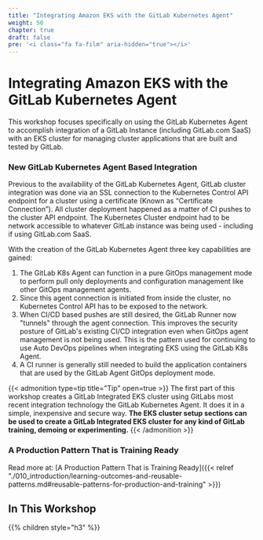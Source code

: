 ```yaml
---
title: "Integrating Amazon EKS with the GitLab Kubernetes Agent"
weight: 50
chapter: true
draft: false
pre: '<i class="fa fa-film" aria-hidden="true"></i>'
---
```



# Integrating Amazon EKS with the GitLab Kubernetes Agent

This workshop focuses specifically on using the GitLab Kubernetes Agent to accomplish integration of a GitLab Instance (including GitLab.com SaaS) with an EKS cluster for managing cluster applications that are built and tested by GitLab. 

### New GitLab Kubernetes Agent Based Integration

Previous to the availability of the GitLab Kubernetes Agent, GitLab cluster integration was done via an SSL connection to the Kubernetes Control API endpoint for a cluster using a certificate (Known as “Certificate Connection”). All cluster deployment happened as a matter of CI pushes to the cluster API endpoint. The Kubernetes Cluster endpoint had to be network accessible to whatever GitLab instance was being used - including if using GitLab.com SaaS.

With the creation of the GitLab Kubernetes Agent three key capabilities are gained:

1. The GitLab K8s Agent can function in a pure GitOps management mode to perform pull only deployments and configuration management like other GitOps management agents. 
2. Since this agent connection is initiated from inside the cluster, no Kubernetes Control API has to be exposed to the network.
3. When CI/CD based pushes are still desired, the GitLab Runner now "tunnels" through the agent connection. This improves the security posture of GitLab's existing CI/CD integration even when GitOps agent management is not being used. This is the pattern used for continuing to use Auto DevOps pipelines when integrating EKS using the GitLab K8s Agent.
4. A CI runner is generally still needed to build the application containers that are used by the GitLab Agent GitOps deployment mode.

{{< admonition type=tip title="Tip" open=true >}}
The first part of this workshop creates a GitLab Integrated EKS cluster using GitLabs most recent integration technology the GitLab Kubernetes Agent. It does it in a simple, inexpensive and secure way. **The EKS cluster setup sections can be used to create a GitLab Integrated EKS cluster for any kind of GitLab training, demoing or experimenting.**
{{< /admonition >}}

### A Production Pattern That is Training Ready

Read more at: [A Production Pattern That is Training Ready]({{< relref "./010_introduction/learning-outcomes-and-reusable-patterns.md#reusable-patterns-for-production-and-training" >}})

## In This Workshop
{{% children style="h3" %}}